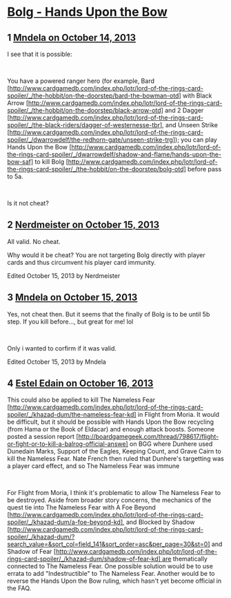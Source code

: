 # [Bolg - Hands Upon the Bow](https://community.fantasyflightgames.com/topic/92040-bolg-hands-upon-the-bow/)

## 1 [Mndela on October 14, 2013](https://community.fantasyflightgames.com/topic/92040-bolg-hands-upon-the-bow/?do=findComment&comment=888307)

I see that it is possible:

 

You have a powered ranger hero (for example, Bard [http://www.cardgamedb.com/index.php/lotr/lord-of-the-rings-card-spoiler/_/the-hobbit/on-the-doorstep/bard-the-bowman-otd] with Black Arrow [http://www.cardgamedb.com/index.php/lotr/lord-of-the-rings-card-spoiler/_/the-hobbit/on-the-doorstep/black-arrow-otd] and 2 Dagger [http://www.cardgamedb.com/index.php/lotr/lord-of-the-rings-card-spoiler/_/the-black-riders/dagger-of-westernesse-tbr], and Unseen Strike [http://www.cardgamedb.com/index.php/lotr/lord-of-the-rings-card-spoiler/_/dwarrowdelf/the-redhorn-gate/unseen-strike-trg]); you can play Hands Upon the Bow [http://www.cardgamedb.com/index.php/lotr/lord-of-the-rings-card-spoiler/_/dwarrowdelf/shadow-and-flame/hands-upon-the-bow-saf] to kill Bolg [http://www.cardgamedb.com/index.php/lotr/lord-of-the-rings-card-spoiler/_/the-hobbit/on-the-doorstep/bolg-otd] before pass to 5a.

 

Is it not cheat?

## 2 [Nerdmeister on October 15, 2013](https://community.fantasyflightgames.com/topic/92040-bolg-hands-upon-the-bow/?do=findComment&comment=888966)

All valid. No cheat.

Why would it be cheat? You are not targeting Bolg directly with player cards and thus circumvent his player card immunity.

Edited October 15, 2013 by Nerdmeister

## 3 [Mndela on October 15, 2013](https://community.fantasyflightgames.com/topic/92040-bolg-hands-upon-the-bow/?do=findComment&comment=889071)

Yes, not cheat then. But it seems that the finally of Bolg is to be until 5b step. If you kill before..., but great for me! lol

 

Only i wanted to corfirm if it was valid.

Edited October 15, 2013 by Mndela

## 4 [Estel Edain on October 16, 2013](https://community.fantasyflightgames.com/topic/92040-bolg-hands-upon-the-bow/?do=findComment&comment=889622)

This could also be applied to kill The Nameless Fear [http://www.cardgamedb.com/index.php/lotr/lord-of-the-rings-card-spoiler/_/khazad-dum/the-nameless-fear-kd] in Flight from Moria. It would be difficult, but it should be possible with Hands Upon the Bow recycling (from Hama or the Book of Eldacar) and enough attack boosts. Someone posted a session report [http://boardgamegeek.com/thread/798617/flight-or-fight-or-to-kill-a-balrog-official-answe] on BGG where Dunhere used Dunedain Marks, Support of the Eagles, Keeping Count, and Grave Cairn to kill the Nameless Fear. Nate French then ruled that Dunhere's targetting was a player card effect, and so The Nameless Fear was immune

 

For Flight from Moria, I think it's problematic to allow The Nameless Fear to be destroyed. Aside from broader story concerns, the mechanics of the quest tie into The Nameless Fear with A Foe Beyond [http://www.cardgamedb.com/index.php/lotr/lord-of-the-rings-card-spoiler/_/khazad-dum/a-foe-beyond-kd], and Blocked by Shadow [http://www.cardgamedb.com/index.php/lotr/lord-of-the-rings-card-spoiler/_/khazad-dum/?search_value=&sort_col=field_141&sort_order=asc&per_page=30&st=0] and Shadow of Fear [http://www.cardgamedb.com/index.php/lotr/lord-of-the-rings-card-spoiler/_/khazad-dum/shadow-of-fear-kd] are thematically connected to The Nameless Fear. One possible solution would be to use errata to add "Indestructible" to The Nameless Fear. Another would be to reverse the Hands Upon the Bow ruling, which hasn't yet become official in the FAQ.


